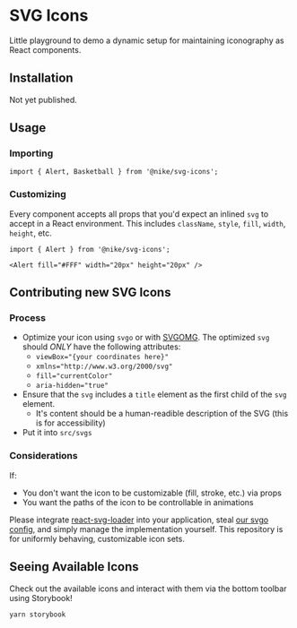 # SVG Icons

Little playground to demo a dynamic setup for maintaining iconography as React components.

## Installation

Not yet published.

## Usage

### Importing

```JS
import { Alert, Basketball } from '@nike/svg-icons';
```

### Customizing

Every component accepts all props that you'd expect an inlined `svg` to accept in a React environment. This includes `className`, `style`, `fill`, `width`, `height`, etc.

```JS
import { Alert } from '@nike/svg-icons';

<Alert fill="#FFF" width="20px" height="20px" />
```

## Contributing new SVG Icons

### Process

- Optimize your icon using `svgo` or with [SVGOMG](https://jakearchibald.github.io/svgomg/). The optimized `svg` should _ONLY_ have the following attributes:
  - `viewBox="{your coordinates here}"`
  - `xmlns="http://www.w3.org/2000/svg"`
  - `fill="currentColor"`
  - `aria-hidden="true"`
- Ensure that the `svg` includes a `title` element as the first child of the `svg` element.
  - It's content should be a human-readible description of the SVG (this is for accessibility)
- Put it into `src/svgs`

### Considerations

If:

- You don't want the icon to be customizable (fill, stroke, etc.) via props
- You want the paths of the icon to be controllable in animations

Please integrate [react-svg-loader](https://github.com/boopathi/react-svg-loader) into your application, steal [our svgo config](./svgo.config.js), and simply manage the implementation yourself. This repository is for uniformly behaving, customizable icon sets.

## Seeing Available Icons

Check out the available icons and interact with them via the bottom toolbar using Storybook!

`yarn storybook`

<!-- TODO: Host static instance of Storybook -->
